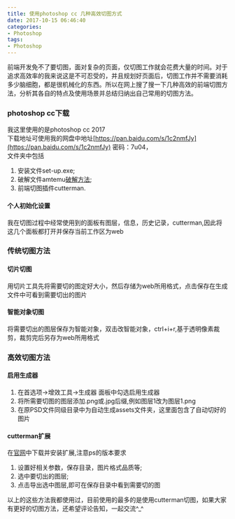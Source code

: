 ```yaml
---
title: 使用photoshop cc 几种高效切图方式
date: 2017-10-15 06:46:40
categories: 
- Photoshop
tags: 
- Photoshop
---
```

前端开发免不了要切图，面对复杂的页面，仅切图工作就会花费大量的时间。对于追求高效率的我来说这是不可忍受的，并且规划好页面后，切图工作并不需要消耗多少脑细胞，都是很机械化的东西。所以在网上搜了搜一下几种高效的前端切图方法，分析其各自的特点及使用场景并总结归纳出自己常用的切图方法。
<!-- more -->
### photoshop cc下载
我这里使用的是photoshop cc 2017  
下载地址可使用我的网盘中地址[https://pan.baidu.com/s/1c2nmfJy](https://pan.baidu.com/s/1c2nmfJy) 密码：7u04，  
文件夹中包括

1. 安装文件set-up.exe;
2. 破解文件amtemu[破解方法](http://www.jb51.net/softjc/507814.html);
3. 前端切图插件cutterman.

#### 个人初始化设置 

我在切图过程中经常使用到的面板有图层，信息，历史记录，cutterman,因此将这几个面板都打开并保存当前工作区为web


### 传统切图方法
#### 切片切图
用切片工具先将需要切的图定好大小，然后存储为web所用格式，点击保存在生成文件中可看到需要切出的图片
#### 智能对象切图
将需要切出的图层保存为智能对象，双击改智能对象，ctrl+i+r,基于透明像素裁剪，裁剪完后另存为web所用格式
### 高效切图方法
#### 启用生成器

1. 在首选项->增效工具->生成器 面板中勾选启用生成器
2. 将所需要切图的图层添加.png或.jpg后缀,例如图层1改为图层1.png
3. 在原PSD文件同级目录中为自动生成assets文件夹，这里面包含了自动切好的图片

#### cutterman扩展
在[官网](http://www.cutterman.cn/zh)中下载并安装扩展,注意ps的版本要求

1. 设置好相关参数，保存目录，图片格式品质等;
2. 选中要切出的图层;
3. 点击导出选中图层,即可在保存目录中看到需要切的图


以上的这些方法我都使用过，目前使用的最多的是使用cutterman切图，如果大家有更好的切图方法，还希望评论告知，一起交流^_^

